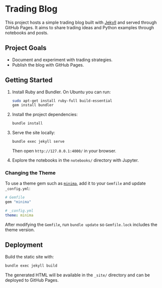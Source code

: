 # Trading Blog

This project hosts a simple trading blog built with [Jekyll](https://jekyllrb.com/) and served through GitHub Pages. It aims to share trading ideas and Python examples through notebooks and posts.

## Project Goals

- Document and experiment with trading strategies.
- Publish the blog with GitHub Pages.

## Getting Started

1. Install Ruby and Bundler. On Ubuntu you can run:

   ```bash
   sudo apt-get install ruby-full build-essential
   gem install bundler
   ```

2. Install the project dependencies:

   ```bash
   bundle install
   ```

3. Serve the site locally:

   ```bash
   bundle exec jekyll serve
   ```

   Then open `http://127.0.0.1:4000/` in your browser.

4. Explore the notebooks in the `notebooks/` directory with Jupyter.

### Changing the Theme

To use a theme gem such as [`minima`](https://github.com/jekyll/minima),
add it to your `Gemfile` and update `_config.yml`:

```ruby
# Gemfile
gem "minima"
```

```yaml
# _config.yml
theme: minima
```

After modifying the `Gemfile`, run `bundle update` so `Gemfile.lock`
includes the theme version.

## Deployment

Build the static site with:

```bash
bundle exec jekyll build
```

The generated HTML will be available in the `_site/` directory and can be deployed to GitHub Pages.
